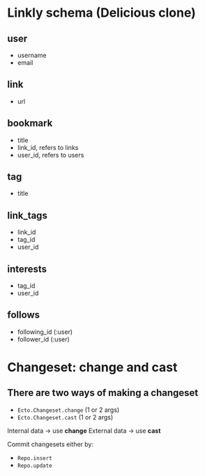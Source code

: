 # Linkly schema (Delicious clone)

## user
- username
- email

## link
- url

## bookmark
- title
- link_id, refers to links
- user_id, refers to users

## tag
- title

## link_tags
- link_id
- tag_id
- user_id

## interests
- tag_id
- user_id

## follows
- following_id (:user)
- follower_id (:user)

# Changeset: change and cast

## There are two ways of making a changeset
- `Ecto.Changeset.change` (1 or 2 args)
- `Ecto.Changeset.cast` (1 or 2 args)

Internal data -> use **change**
External data -> use **cast**

Commit changesets either by:
- `Repo.insert`
- `Repo.update`
